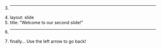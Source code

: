 3.	---
4.	layout: slide
5.	title: "Welcome to our second slide!"
6.	---
7.	finally...
Use the left arrow to go back!
